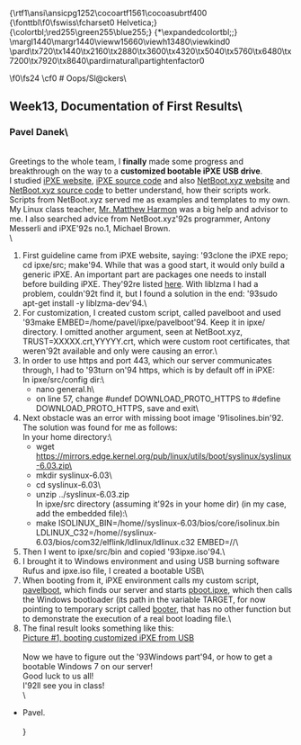 {\rtf1\ansi\ansicpg1252\cocoartf1561\cocoasubrtf400
{\fonttbl\f0\fswiss\fcharset0 Helvetica;}
{\colortbl;\red255\green255\blue255;}
{\*\expandedcolortbl;;}
\margl1440\margr1440\vieww15660\viewh13480\viewkind0
\pard\tx720\tx1440\tx2160\tx2880\tx3600\tx4320\tx5040\tx5760\tx6480\tx7200\tx7920\tx8640\pardirnatural\partightenfactor0

\f0\fs24 \cf0 # Oops/Sl@ckers\
## Week13, Documentation of First Results\
### Pavel Danek\
\
Greetings to the whole team, I **finally** made some progress and breakthrough on the way to a **customized bootable iPXE USB drive**.\
I studied [iPXE website](https://ipxe.org/start), [iPXE source code](https://github.com/ipxe/ipxe) and also [NetBoot.xyz website](https://netboot.xyz) and [NetBoot.xyz source code](https://github.com/antonym/netboot.xyz) to better understand, how their scripts work. Scripts from NetBoot.xyz served me as examples and templates to my own. My Linux class teacher, [Mr. Matthew Harmon](https://github.com/mjhedu) was a big help and advisor to me. I also searched advice from NetBoot.xyz\'92s programmer, Antony Messerli and iPXE\'92s no.1, Michael Brown.\
\
1. First guideline came from iPXE website, saying: \'93clone the iPXE repo; cd ipxe/src; make\'94. While that was a good start, it would only build a generic iPXE. An important part are packages one needs to install before building iPXE. They\'92re listed [here](https://ipxe.org/download). With liblzma I had a problem, couldn\'92t find it, but I found a solution in the end: \'93sudo apt-get install -y liblzma-dev\'94.\
2. For customization, I created custom script, called pavelboot and used \'93make EMBED=/home/pavel/ipxe/pavelboot\'94. Keep it in ipxe/ directory. I omitted another argument, seen at NetBoot.xyz, TRUST=XXXXX.crt,YYYYY.crt, which were custom root certificates, that weren\'92t available and only were causing an error.\
3. In order to use https and port 443, which our server communicates through, I had to \'93turn on\'94 https, which is by default off in iPXE:\
	In ipxe/src/config dir:\
	- nano general.h\
	- on line 57, change #undef DOWNLOAD_PROTO_HTTPS to #define DOWNLOAD_PROTO_HTTPS, save and exit\
4. Next obstacle was an error with missing boot image \'91isolines.bin\'92. The solution was found for me as follows: \
	In your home directory:\
	- wget https://mirrors.edge.kernel.org/pub/linux/utils/boot/syslinux/syslinux-6.03.zip\
	- mkdir syslinux-6.03\
	- cd syslinux-6.03\
	- unzip ../syslinux-6.03.zip\
	In ipxe/src directory (assuming it\'92s in your home dir) (in my case, add the embedded file):\
	- make ISOLINUX_BIN=/home/<your home dir>/syslinux-6.03/bios/core/isolinux.bin LDLINUX_C32=/home/<your home dir>/syslinux-6.03/bios/com32/elflink/ldlinux/ldlinux.c32 EMBED=/<path to your embedded file>/<filename>\
5. Then I went to ipxe/src/bin and copied \'93ipxe.iso\'94.\
6. I brought it to Windows environment and using USB burning software Rufus and ipxe.iso file, I created a bootable USB\
7. When booting from it, iPXE environment calls my custom script, [pavelboot](Scripts/pavelboot), which finds our server and starts [pboot.ipxe](Scripts/pboot.ipxe), which then calls the Windows bootloader (its path in the variable TARGET, for now pointing to temporary script called [booter](Scripts/booter), that has no other function but to demonstrate the execution of a real boot loading file.\
8. The final result looks something like this:\
[Picture #1, booting customized iPXE from USB](Pix/IMG_1758.JPG)\
\
Now we have to figure out the \'93Windows part\'94, or how to get a bootable Windows 7 on our server!\
Good luck to us all!\
I\'92ll see you in class!\
\
- Pavel.\
\
}